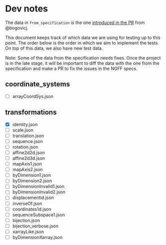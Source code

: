 # Dev notes
The data in `from_specification` is the one [introduced in the PR](https://github.com/bogovicj/ngff/tree/coord-transforms/latest/examples) from @bogovicj.

This document keeps track of which data we are using for testing up to this point. The order below is the order in which we aim to implement the tests. On top of this data, we also have new test data.

Note: Some of the data from the specification needs fixes. Once the project is in the late stage, it will be important to diff the data with the one from the specification and make a PR to fix the issues in the NGFF specs.

## coordinate_systems
- [ ] arrayCoordSys.json

## transformations
- [x] identity.json
- [ ] scale.json
- [ ] translation.json
- [ ] sequence.json
- [ ] rotation.json
- [ ] affine2d2d.json
- [ ] affine2d3d.json
- [ ] mapAxis1.json
- [ ] mapAxis2.json
- [ ] byDimension1.json
- [ ] byDimension2.json
- [ ] byDimensionInvalid1.json
- [ ] byDimensionInvalid2.json
- [ ] displacementid.json
- [ ] inverseOf.json
- [ ] coordinates1d.json
- [ ] sequenceSubspace1.json
- [ ] bijection.json
- [ ] bijection_verbose.json
- [ ] xarrayLike.json
- [ ] byDimensionXarray.json
